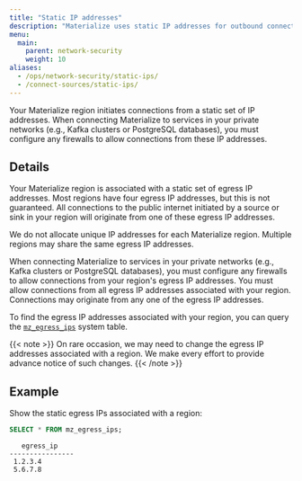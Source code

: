 ```yaml
---
title: "Static IP addresses"
description: "Materialize uses static IP addresses for outbound connections from sources and sinks"
menu:
  main:
    parent: network-security
    weight: 10
aliases:
  - /ops/network-security/static-ips/
  - /connect-sources/static-ips/
---
```


Your Materialize region initiates connections from a static set of IP addresses.
When connecting Materialize to services in your private networks (e.g., Kafka
clusters or PostgreSQL databases), you must configure any firewalls to allow
connections from these IP addresses.

## Details

Your Materialize region is associated with a static set of egress IP addresses.
Most regions have four egress IP addresses, but this is not guaranteed. All
connections to the public internet initiated by a source or sink in your region
will originate from one of these egress IP addresses.

We do not allocate unique IP addresses for each Materialize region. Multiple
regions may share the same egress IP addresses.

When connecting Materialize to services in your private networks (e.g., Kafka
clusters or PostgreSQL databases), you must configure any firewalls to allow
connections from your region's egress IP addresses. You must allow connections
from all egress IP addresses associated with your region. Connections may
originate from any one of the egress IP addresses.

To find the egress IP addresses associated with your region, you can query the
[`mz_egress_ips`](/sql/system-catalog/mz_catalog/#mz_egress_ips) system table.

{{< note >}}
On rare occasion, we may need to change the egress IP addresses associated with
a region. We make every effort to provide advance notice of such changes.
{{< /note >}}


## Example

Show the static egress IPs associated with a region:

```sql
SELECT * FROM mz_egress_ips;
```

```nofmt
   egress_ip
----------------
 1.2.3.4
 5.6.7.8
```
